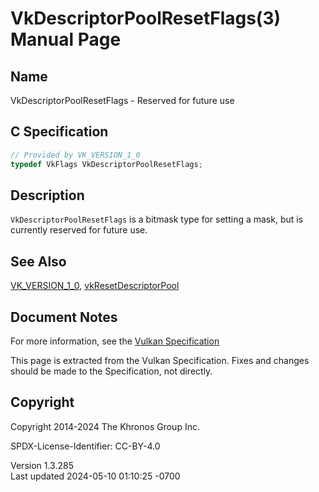 # VkDescriptorPoolResetFlags(3) Manual Page

## Name

VkDescriptorPoolResetFlags - Reserved for future use



## <a href="#_c_specification" class="anchor"></a>C Specification

``` c
// Provided by VK_VERSION_1_0
typedef VkFlags VkDescriptorPoolResetFlags;
```

## <a href="#_description" class="anchor"></a>Description

`VkDescriptorPoolResetFlags` is a bitmask type for setting a mask, but
is currently reserved for future use.

## <a href="#_see_also" class="anchor"></a>See Also

[VK_VERSION_1_0](https://registry.khronos.org/vulkan/specs/1.3-extensions/man/html/VK_VERSION_1_0.html),
[vkResetDescriptorPool](https://registry.khronos.org/vulkan/specs/1.3-extensions/man/html/vkResetDescriptorPool.html)

## <a href="#_document_notes" class="anchor"></a>Document Notes

For more information, see the <a
href="https://registry.khronos.org/vulkan/specs/1.3-extensions/html/vkspec.html#VkDescriptorPoolResetFlags"
target="_blank" rel="noopener">Vulkan Specification</a>

This page is extracted from the Vulkan Specification. Fixes and changes
should be made to the Specification, not directly.

## <a href="#_copyright" class="anchor"></a>Copyright

Copyright 2014-2024 The Khronos Group Inc.

SPDX-License-Identifier: CC-BY-4.0

Version 1.3.285  
Last updated 2024-05-10 01:10:25 -0700
